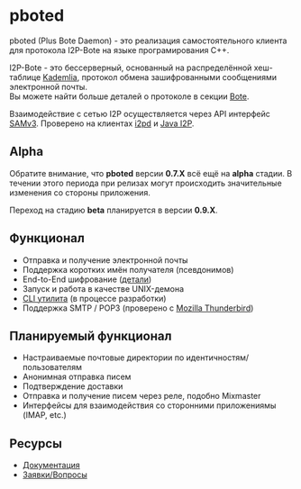 # pboted

pboted (Plus Bote Daemon) - это реализация самостоятельного клиента для протокола I2P-Bote на языке програмирования C++.

I2P-Bote - это бессерверный, основанный на распределённой хеш-таблице [Kademlia](https://ru.wikipedia.org/wiki/%D0%A0%D0%B0%D1%81%D0%BF%D1%80%D0%B5%D0%B4%D0%B5%D0%BB%D1%91%D0%BD%D0%BD%D0%B0%D1%8F_%D1%85%D0%B5%D1%88-%D1%82%D0%B0%D0%B1%D0%BB%D0%B8%D1%86%D0%B0), протокол обмена зашифрованными сообщениями электронной почты.   
Вы можете найти больше деталей о протоколе в секции [Bote](bote/v5/version5.md).

Взаимодействие с сетью I2P осуществляется через API интерфейс [SAMv3](https://geti2p.net/ru/docs/api/samv3).
Проверено на клиентах [i2pd](https://github.com/PurpleI2P/i2pd) и [Java I2P](https://github.com/i2p/i2p.i2p).

## Alpha

Обратите внимание, что **pboted** версии **0.7.X** всё ещё на **alpha** стадии.
В течении этого периода при релизах могут происходить значительные изменения со стороны приложения.

Переход на стадию **beta** планируется в версии **0.9.X**.

## Функционал

- Отправка и получение электронной почты
- Поддержка коротких имён получателя (псевдонимов)
- End-to-End шифрование ([детали](bote/v5/cryptography/))
- Запуск и работа в качестве UNIX-демона
- [CLI утилита](https://github.com/polistern/pbotectl) (в процессе разработки)
- Поддержка SMTP / POP3 (проверено с [Mozilla Thunderbird](https://www.thunderbird.net/en-US/))

## Планируемый функционал

- Настраиваемые почтовые директории по идентичностям/пользователям
- Анонимная отправка писем
- Подтверждение доставки
- Отправка и получение писем через реле, подобно Mixmaster
- Интерфейсы для взаимодействия со сторонними приложениямы (IMAP, etc.)

## Ресурсы

- [Документация](https://pboted.readthedocs.io/ru/latest/)
- [Заявки/Вопросы](https://github.com/polistern/pboted/issues)
